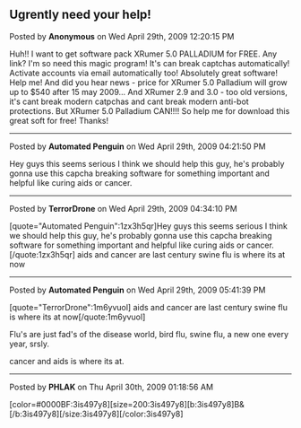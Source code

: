 ## Ugrently need your help!
Posted by **Anonymous** on Wed April 29th, 2009 12:20:15 PM

Huh!! I want to get software pack XRumer 5.0 PALLADIUM for FREE. Any link?
I'm so need this magic program! It's can break captchas automatically! Activate accounts via email automatically too! Absolutely great software! Help me!
And did you hear news - price for XRumer 5.0 Palladium will grow up to $540 after 15 may 2009... And XRumer 2.9 and 3.0 - too old versions, it's cant break modern catpchas and cant break modern anti-bot protections. But XRumer 5.0 Palladium CAN!!!!
So help me for download this great soft for free! Thanks!

--------------------------------------------------------------------------------

Posted by **Automated Penguin** on Wed April 29th, 2009 04:21:50 PM

Hey guys this seems serious I think we should help this guy, he's probably gonna use this capcha breaking software for something important and helpful like curing aids or cancer.

--------------------------------------------------------------------------------

Posted by **TerrorDrone** on Wed April 29th, 2009 04:34:10 PM

[quote=&quot;Automated Penguin&quot;:1zx3h5qr]Hey guys this seems serious I think we should help this guy, he's probably gonna use this capcha breaking software for something important and helpful like curing aids or cancer.[/quote:1zx3h5qr]
aids and cancer are last century swine flu is where its at now

--------------------------------------------------------------------------------

Posted by **Automated Penguin** on Wed April 29th, 2009 05:41:39 PM

[quote=&quot;TerrorDrone&quot;:1m6yvuol]
aids and cancer are last century swine flu is where its at now[/quote:1m6yvuol]

Flu's are just fad's of the disease world, bird flu, swine flu, a new one every year, srsly.

 cancer and aids is where its at.

--------------------------------------------------------------------------------

Posted by **PHLAK** on Thu April 30th, 2009 01:18:56 AM

[color=#0000BF:3is497y8][size=200:3is497y8][b:3is497y8]B&amp;[/b:3is497y8][/size:3is497y8][/color:3is497y8]
